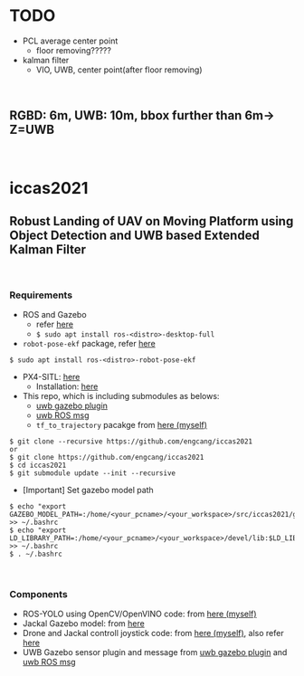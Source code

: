 # TODO
+ PCL average center point
    + floor removing?????
+ kalman filter
    + VIO, UWB, center point(after floor removing)

<br>

## RGBD: 6m, UWB: 10m, bbox further than 6m-> Z=UWB

<br>

# iccas2021
## Robust Landing of UAV on Moving Platform using Object Detection and UWB based Extended Kalman Filter

<br>

### Requirements
+ ROS and Gazebo
    + refer [here](http://wiki.ros.org/ROS/Installation)
    + `$ sudo apt install ros-<distro>-desktop-full`
+ `robot-pose-ekf` package, refer [here](http://wiki.ros.org/robot_pose_ekf)
~~~shell
$ sudo apt install ros-<distro>-robot-pose-ekf
~~~
+ PX4-SITL: [here](https://github.com/PX4/PX4-SITL_gazebo)
    + Installation: [here](https://github.com/engcang/mavros-gazebo-application#installation)
+ This repo, which is including submodules as belows:
    + [uwb gazebo plugin](https://github.com/valentinbarral/gazebosensorplugins)
    + [uwb ROS msg](https://github.com/valentinbarral/rosmsgs)
    + `tf_to_trajectory` pacakge from [here (myself)](https://github.com/engcang/tf_to_trajectory)
~~~shell
$ git clone --recursive https://github.com/engcang/iccas2021
or
$ git clone https://github.com/engcang/iccas2021
$ cd iccas2021
$ git submodule update --init --recursive
~~~

+ [Important] Set gazebo model path
~~~shell
$ echo "export GAZEBO_MODEL_PATH=:/home/<your_pcname>/<your_workspace>/src/iccas2021/gazebo_model_and_world:$GAZEBO_MODEL_PATH" >> ~/.bashrc
$ echo "export LD_LIBRARY_PATH=:/home/<your_pcname>/<your_workspace>/devel/lib:$LD_LIBRARY_PATH" >> ~/.bashrc
$ . ~/.bashrc
~~~

<br>

### Components
+ ROS-YOLO using OpenCV/OpenVINO code: from [here (myself)](https://github.com/engcang/ros-yolo-sort/blob/master/YOLO_and_ROS_ver/ros_opencv_dnn.py)
+ Jackal Gazebo model: from [here](https://github.com/jackal)
+ Drone and Jackal controll joystick code: from [here (myself)](https://github.com/engcang/mavros-gazebo-application/blob/master/mavros_joy_controller.py), also refer [here](https://github.com/engcang/mavros-gazebo-application/blob/master/README.md#mission--joystick-controller---supports-kobuki-and-jackal)
+ UWB Gazebo sensor plugin and message from [uwb gazebo plugin](https://github.com/valentinbarral/gazebosensorplugins) and [uwb ROS msg](https://github.com/valentinbarral/rosmsgs)
